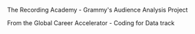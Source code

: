 The Recording Academy - Grammy's Audience Analysis Project

From the Global Career Accelerator - Coding for Data track

